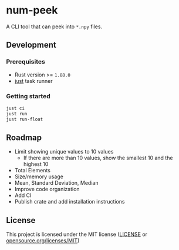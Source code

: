 # num-peek

A CLI tool that can peek into `*.npy` files.

## Development

### Prerequisites

- Rust version >= `1.88.0`
- [just](https://github.com/casey/just) task runner

### Getting started

```bash
just ci
just run
just run-float
```

## Roadmap

- Limit showing unique values to 10 values
  - If there are more than 10 values, show the smallest 10 and the highest 10
- Total Elements
- Size/memory usage
- Mean, Standard Deviation, Median
- Improve code organization
- Add CI
- Publish crate and add installation instructions

## License

This project is licensed under the MIT license ([LICENSE](LICENSE) or [opensource.org/licenses/MIT](https://opensource.org/licenses/MIT))
